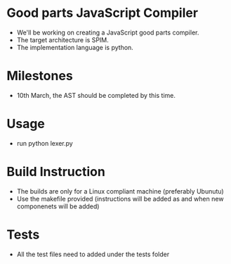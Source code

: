 # Good parts JavaScript Compiler

- We'll be working on creating a JavaScript good parts compiler.
- The target architecture is SPIM.
- The implementation language is python.

# Milestones

- 10th March, the AST should be completed by this time.

# Usage

- run python lexer.py <testFileName>

# Build Instruction

- The builds are only for a Linux compliant machine (preferably Ubunutu)
- Use the makefile provided (instructions will be added as and when new componenets will be added)

# Tests

- All the test files need to added under the tests folder

